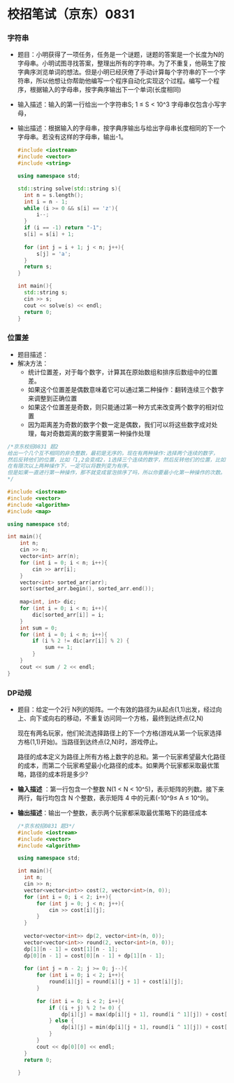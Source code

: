 # 校招笔试（京东）0831

### 字符串

- 题目：小明获得了一项任务，任务是一个谜题，谜题的答案是一个长度为N的字母串。小明试图寻找答案，整理出所有的字符串。为了不重复，他萌生了按字典序浏览单词的想法。但是小明已经厌倦了手动计算每个字符串的下一个字符串，所以他想让你帮助他编写一个程序自动化实现这个过程。编写一个程序，根据输入的字母串，按字典序输出下一个单词(长度相同)

- 输入描述：输入的第一行给出一个字符串S; 1 ≤ S < 10^3 字母串仅包含小写字母，

- 输出描述：根据输入的字母串，按字典序输出与给出字母串长度相同的下一个字母串。若没有这样的字母串，输出-1。

  ```C++
  #include <iostream>
  #include <vector>
  #include <string>
  
  using namespace std;
  
  std::string solve(std::string s){
  	int n = s.length();
  	int i = n - 1;
  	while (i >= 0 && s[i] == 'z'){
  		i--;
  	}
  	if (i == -1) return "-1";
  	s[i] = s[i] + 1;
  	
  	for (int j = i + 1; j < n; j++){
  		s[j] = 'a';
  	}
  	return s;
  } 
  
  int main(){
  	std::string s;
  	cin >> s;
  	cout << solve(s) << endl;
  	return 0;
  }
  ```

  

### 位置差

- 题目描述：
- 解决方法：
  - 统计位置差，对于每个数字，计算其在原始数组和排序后数组中的位置差。
  - 如果这个位置差是偶数意味着它可以通过第二种操作：翻转连续三个数字来调整到正确位置
  - 如果这个位置差是奇数，则只能通过第一种方式来改变两个数字的相对位置
  - 因为距离差为奇数的数字个数一定是偶数，我们可以将这些数字成对处理，每对奇数距离的数字需要第一种操作处理

```C++
/*京东校招0831 题2
给出一个几个互不相同的非负整数，最初是无序的，现在有两种操作:选择两个连续的数字，
然后反转他们的位置，比如「1,2会变成2，1选择三个连续的数字，然后反转他们的位置，比如「1,2,3会变成3,2,1可以证明，
在有限次以上两种操作下，一定可以将数列变为有序。
但是如果一直进行第一种操作，那不就变成冒泡排序了吗，所以你要最小化第一种操作的次数。
*/

#include <iostream>
#include <vector>
#include <algorithm>
#include <map>

using namespace std; 

int main(){
	int n;
	cin >> n;
	vector<int> arr(n);
	for (int i = 0; i < n; i++){
		cin >> arr[i];
	}
	vector<int> sorted_arr(arr);
	sort(sorted_arr.begin(), sorted_arr.end());
	
	map<int, int> dic;
	for (int i = 0; i < n; i++){
		dic[sorted_arr[i]] = i;
	}
	int sum = 0;
	for (int i = 0; i < n; i++){
		if (i % 2 != dic[arr[i]] % 2) {
			sum += 1; 
		}
	}
	cout << sum / 2 << endl;
}
```





### DP动规

- 题目：给定一个2行 N列的矩阵。一个有效的路径为从起点(1,1)出发，经过向上、向下或向右的移动，不重复访问同一个方格，最终到达终点(2,N)

  现在有两名玩家，他们轮流选择路径上的下一个方格(游戏从第一个玩家选择方格(1,1)开始)。当路径到达终点(2,N)时，游戏停止。

  路径的成本定义为路径上所有方格上数字的总和。第一个玩家希望最大化路径的成本，而第二个玩家希望最小化路径的成本。如果两个玩家都采取最优策略，路径的成本将是多少?

- **输入描述** ：第一行包含一个整数 N(1 < N < 10^5)，表示矩阵的列数。接下来两行，每行均包含 N 个整数，表示矩阵 4 中的元素(-10^9≤ A ≤ 10^9)。

- **输出描述**：输出一个整数，表示两个玩家都采取最优策略下的路径成本

  ```C++
  /*京东校招0831 题3*/
  #include <iostream>
  #include <vector>
  #include <algorithm>
  
  using namespace std;
  
  int main(){
  	int n;
  	cin >> n;
  	vector<vector<int>> cost(2, vector<int>(n, 0));
  	for (int i = 0; i < 2; i++){
  		for (int j = 0; j < n; j++){
  			cin >> cost[i][j];
  		}
  	}
  	
  	vector<vector<int>> dp(2, vector<int>(n, 0));
  	vector<vector<int>> round(2, vector<int>(n, 0));
  	dp[1][n - 1] = cost[1][n - 1];
  	dp[0][n - 1] = cost[0][n - 1] + dp[1][n - 1];
  	
  	for (int j = n - 2; j >= 0; j--){
  		for (int i = 0; i < 2; i++){
  			round[i][j] = round[i][j + 1] + cost[i][j];
  		}
  		
  		for (int i = 0; i < 2; i++){
  			if ((i + j) % 2 != 0) {
  				dp[i][j] = max(dp[i][j + 1], round[i ^ 1][j]) + cost[i][j];
  			} else {
  				dp[i][j] = min(dp[i][j + 1], round[i ^ 1][j]) + cost[i][j];
  			}
  		}
  		cout << dp[0][0] << endl;
  	}
  	return 0;
  	
  } 
  ```

  
